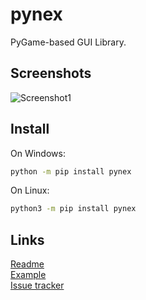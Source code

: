 # pynex
PyGame-based GUI Library.
## Screenshots
![Screenshot1](https://user-images.githubusercontent.com/68371847/159104352-ae9db05a-81ef-443b-ad7e-cc889e8c1174.png)
## Install
On Windows:
```sh
python -m pip install pynex
```
On Linux:
```sh
python3 -m pip install pynex
```
## Links
[Readme](https://github.com/Pixelsuft/pynex/blob/main/README.MD) <br />
[Example](https://github.com/Pixelsuft/pynex/blob/main/main.py) <br />
[Issue tracker](https://github.com/Pixelsuft/pynex/issues)
